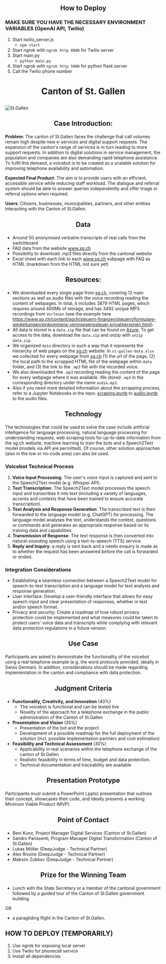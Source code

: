 ## <p align="center"> How to Deploy </p>

### MAKE SURE YOU HAVE THE NECESSARY ENVIRONMENT VARIABLES (OpenAI API, Twilio)
1. Start twilio_server.js
   - `npm start`
2. Start ngrok with `ngrok http 8080` for Twilio server
3. Start main.py
   - `python main.py`
4. Start ngrok with `ngrok http 5000` for python flask server
5. Call the Twilio phone number

# <p align="center"> Canton of St. Gallen </p>

![St.Gallen](https://github.com/START-Hack/CantonOfStGallen_STARTHACK24/blob/98bb6ef9dbdeaeb5fc7fa611bccf5c0df75c14a5/Regierungsgeba%CC%88ude_CMS.jpg)

## <p align="center"> Case Introduction: </p>

**Problem**: The canton of St.Gallen faces the challenge that call volumes remain high despite new e-services and digital support requests. The expansion of the canton's range of services is in turn leading to more support requests. In addition to digital solutions in service management, the population and companies are also demanding rapid telephone assistance. To fulfil this demand, a voicebot is to be created as a scalable solution for improving telephone availability and automation.

**Expected Final Product**: The aim is to provide users with an efficient, accessible service while reducing staff workload. The dialogue and referral system should be able to answer queries independently and offer triage or referral options when required.

**Users**: Citizens, businesses, municipalities, partners, and other entities interacting with the Canton of St.Gallen.

## <p align="center"> Data </p>

- Around 50 anonymised verbatim transcripts of real calls from the switchboard
- FAQ data from the website www.sg.ch
- Possibility to download .mp3 files directly from the cantonal website
- Excel sheet with each link to each www.sg.ch subpage with FAQ as HTML (markdown from the HTML not sure yet)

## <p align="center"> Resources: </p>

- We downloaded every single page from [sg.ch](https://sg.ch), covering 12 main sections as well as audio files with the voice recording reading the content of webpages. In total, it includes 3879 HTML pages, which requires around 400Mb of storage, and has 3492 unique MP3 recordings from `Vorlesen` (see the example here https://www.sg.ch/content/sgch/steuern-finanzen/steuern/formulare-wegleitungen/einkommens-vermoegenssteuer-privatpersonen.html).
- All data is stored in a `data.zip` file that can be found on [Azure](https://djstarthackathon.blob.core.windows.net/data/data.zip). To get access to the data, download the `data.zip` and unzip with `unzip data.zip`.
- We organized `data` directory in such a way that it represents the hierarchy of web pages on the [sg.ch](https://sg.ch) website. In `st-gallen-data.xlsx` we collected for every webpage from [sg.ch](https://sg.ch) (1) the url of the page, (2) the local path to the scrapped HTML file of the webpage within `data` folder, and (3) the link to the `.mp3` file with the recorded voice.
- We also downloaded the `.mp3` recording reading the content of the page for every webpage where it was available. We stored `.mp3` in the corresponding directory under the name `audio.mp3`.
- Also if you need more detailed information about the scrapping process, refer to a Jupyter Notebooks in the repo: [scraping.ipynb](https://github.com/START-Hack/CantonOfStGallen_STARTHACK24/blob/main/scraping.ipynb) to [audio.ipynb](https://github.com/START-Hack/CantonOfStGallen_STARTHACK24/blob/main/audio.ipynb) to the audio files.

## <p align="center"> Technology </p>

The technologies that could be used to solve the case include artificial intelligence for language processing, natural language processing for understanding requests, web scraping tools for up-to-date information from the sg.ch website, machine learning to train the bots and a Speech2Text model (models via API are permitted).
Of course, other solution approaches (also in the low or no-code area) can also be used.

### Voicebot Technical Process

1. **Voice Input Processing**: The user's voice input is captured and sent to the Speech2Text model (e.g. Whisper API).
2. **Text Transcription**: The Speech2Text model processes the speech input and transcribes it into text (including a variety of languages, accents and contexts that have been trained to ensure accurate transcription).
3. **Text Analysis and Response Generation**: The transcribed text is then forwarded to the language model (e.g. ChatGPT) for processing. The language model analyses the text, understands the context, questions or commands and generates an appropriate response based on its training data and capabilities.
4. **Transmission of Response**: The text response is then converted into natural-sounding speech using a text-to-speech (TTS) service.
5. **Reply and Inquiry**: a reply is sent back and a needs enquiry is made as to whether the request has been answered before the call is forwarded or ended.

### Integration Considerations

- Establishing a seamless connection between a Speech2Text model for speech-to-text transcription and a language model for text analysis and response generation.
- User interface: Develop a user-friendly interface that allows for easy speech input and clear presentation of responses, whether in text and/or speech format.
- Privacy and security: Create a roadmap of how robust privacy protection could be implemented and what measures could be taken to protect users' voice data and transcripts while complying with relevant data protection regulations in a future version.

## <p align="center"> Use Case </p>

Participants are asked to demonstrate the functionality of the voicebot using a real telephone example (e.g. the word protocols provided, ideally in Swiss German). In addition, considerations should be made regarding implementation in the canton and compliance with data protection.

## <p align="center"> Judgment Criteria </p>

- **Functionality, Creativity, and Innovation** (40%)
  - The voicebot is functional and can be tested live
  - Novelty of the approach for a telephone exchange in the public administration of the Canton of St.Gallen
- **Presentation and Vision** (30%)
  - Presentation of the bot and the project
  - Development of a possible roadmap for the full deployment of the solution (incl. possible implementation partners and cost estimation)
- **Feasibility and Technical Assessment** (30%)
  - Applicability in real scenarios within the telephone exchange of the canton of St.Gallen
  - Realistic feasibility in terms of time, budget and data protection.
  - Technical documentation and traceability are available

## <p align="center"> Presentation Prototype </p>

Participants must submit a PowerPoint (.pptx) presentation that outlines their concept, showcases their code, and ideally presents a working Minimum Viable Product (MVP).

## <p align="center"> Point of Contact </p>

- Beni Kunz, Project Manager Digital Services (Canton of St.Gallen)
- Sandro Parissenti, Program Manager Digital Transformation (Canton of St.Gallen)
- Lukas Möller (DeepJudge - Technical Partner)
- Alex Rivoire (DeepJudge - Technical Partner)
- Maksim Zubkov (DeepJudge - Technical Partner)

## <p align="center"> Prize for the Winning Team </p>

- Lunch with the State Secretary or a member of the cantonal government followed by a guided tour of the Canton of St.Gallen government building

OR

- a paragliding flight in the Canton of St.Gallen.

## HOW TO DEPLOY (TEMPORARILY)

1. Use ngrok for exposing local server
2. Use Twilio for phonecall service
3. Install all dependencies
